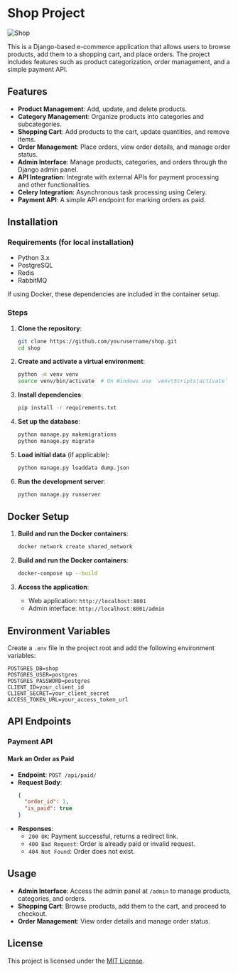 # Shop Project

![Shop](backend/products/static/img/shop.gif)

This is a Django-based e-commerce application that allows users to browse products, add them to a shopping cart, and place orders. The project includes features such as product categorization, order management, and a simple payment API.

## Features

- **Product Management**: Add, update, and delete products.
- **Category Management**: Organize products into categories and subcategories.
- **Shopping Cart**: Add products to the cart, update quantities, and remove items.
- **Order Management**: Place orders, view order details, and manage order status.
- **Admin Interface**: Manage products, categories, and orders through the Django admin panel.
- **API Integration**: Integrate with external APIs for payment processing and other functionalities.
- **Celery Integration**: Asynchronous task processing using Celery.
- **Payment API**: A simple API endpoint for marking orders as paid.

## Installation

### Requirements (for local installation)
- Python 3.x
- PostgreSQL
- Redis
- RabbitMQ

If using Docker, these dependencies are included in the container setup.

### Steps

1. **Clone the repository**:
    ```sh
    git clone https://github.com/yourusername/shop.git
    cd shop
    ```

2. **Create and activate a virtual environment**:
    ```sh
    python -m venv venv
    source venv/bin/activate  # On Windows use `venv\Scripts\activate`
    ```

3. **Install dependencies**:
    ```sh
    pip install -r requirements.txt
    ```

4. **Set up the database**:
    ```sh
    python manage.py makemigrations
    python manage.py migrate
    ```

5. **Load initial data** (if applicable):
    ```sh
    python manage.py loaddata dump.json
    ```

6. **Run the development server**:
    ```sh
    python manage.py runserver
    ```

## Docker Setup

1. **Build and run the Docker containers**:
    ```sh
    docker network create shared_network
    ```

2. **Build and run the Docker containers**:
    ```sh
    docker-compose up --build
    ```

3. **Access the application**:
    - Web application: `http://localhost:8001`
    - Admin interface: `http://localhost:8001/admin`

## Environment Variables

Create a `.env` file in the project root and add the following environment variables:

```env
POSTGRES_DB=shop
POSTGRES_USER=postgres
POSTGRES_PASSWORD=postgres
CLIENT_ID=your_client_id
CLIENT_SECRET=your_client_secret
ACCESS_TOKEN_URL=your_access_token_url
```

## API Endpoints

### Payment API

#### Mark an Order as Paid
- **Endpoint**: `POST /api/paid/`
- **Request Body**:
    ```json
    {
      "order_id": 1,
      "is_paid": true
    }
    ```
- **Responses**:
  - `200 OK`: Payment successful, returns a redirect link.
  - `400 Bad Request`: Order is already paid or invalid request.
  - `404 Not Found`: Order does not exist.

## Usage

- **Admin Interface**: Access the admin panel at `/admin` to manage products, categories, and orders.
- **Shopping Cart**: Browse products, add them to the cart, and proceed to checkout.
- **Order Management**: View order details and manage order status.


## License

This project is licensed under the [MIT License](LICENSE.txt).


